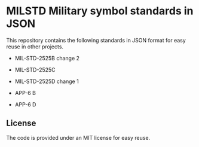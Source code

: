 # MILSTD Military symbol standards in JSON

This repository contains the following standards in JSON format for easy reuse in other projects.

- MIL-STD-2525B change 2

- MIL-STD-2525C

- MIL-STD-2525D change 1

- APP-6 B

- APP-6 D

## License

The code is provided under an MIT license for easy reuse.
